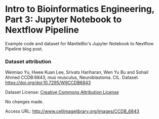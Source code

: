 # Intro to Bioinformatics Engineering, Part 3: Jupyter Notebook to Nextflow Pipeline

Example code and dataset for MantleBio's Jupyter Notebook to Nextflow Pipeline blog post.

### Dataset attribution

Weimiao Yu, Hwee Kuan Lee, Srivats Hariharan, Wen Yu Bu and Sohail Ahmed CCDB:6843, mus musculus, Neuroblastoma. CIL. Dataset. https://doi.org/doi:10.7295/W9CCDB6843 

Dataset License: [Creative Commons Attribution License](https://creativecommons.org/licenses/by/3.0/)

No changes made.

Access URL: http://www.cellimagelibrary.org/images/CCDB_6843
